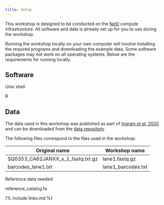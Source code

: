 ```yaml
---
title: Setup
---
```



This workshop is designed to be conducted on the [NeSI](https://www.nesi.org.nz) compute infrastructure. All software and data is already set up for you to use during the workshop.

Running the workshop locally on your own computer will involve installing the required programs and downloading the example data. Some software packages may not work on all operating systems. Below are the requirements for running locally.


## Software

<!-- note down the software and packages needed to be installed at a minimum - we can't guarantee that we can work on all OSes-->

Unix shell

R

## Data

The data used in this workshop was published as part of [Ingram _et al._ 2020](https://cdnsciencepub.com/doi/10.1139/cjfas-2020-0015) and can be downloaded from the [data repositoty](https://datadryad.org/stash/dataset/doi:10.5061/dryad.00000001v)

The following files correspond to the files used in the workshop:

Original name | Workshop name
 ---|---
 SQ0353_CA62JANXX_s_1_fastq.txt.gz | lane1.fastq.gz
 barcodes_lane1.txt | lane1_barcodes.txt

Reference data needed

reference_catalog.fa



<!-- describe the process for obtaining the data and making it look like the data used on nesi -->


{% include links.md %}
